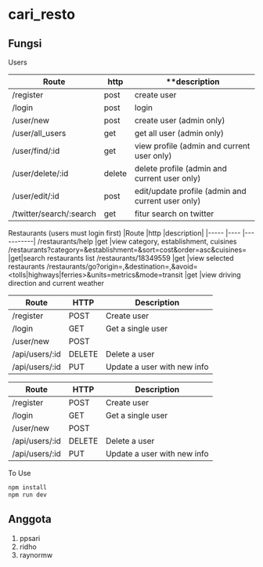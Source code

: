 # cari_resto
## Fungsi

Users

|**Route**                  |**http** |**description|
|-----                  |---- |-----------|
/register               |post  |create user
/login                  |post  |login
/user/new               |post  |create user (admin only)
/user/all_users         |get  |get all user (admin only)
/user/find/:id          |get  |view profile (admin and current user only)
/user/delete/:id        |delete  |delete profile (admin and current user only)
/user/edit/:id          |post  |edit/update profile (admin and current user only)
/twitter/search/:search         |get  |fitur search on twitter

Restaurants (users must login first)
|Route                  |http |description|
|-----                  |---- |-----------|
/restaurants/help       |get  |view category, establishment, cuisines
/restaurants?category=<id>&establishment=<id>&sort=cost&order=asc&cuisines=<id> |get|search restaurants list
/restaurants/18349559   |get  |view selected restaurants
/restaurants/go?origin=<lat>,<lon>&destination=<lat>,<lon>&avoid=<tolls|highways|ferries>&units=metrics&mode=transit        |get  |view driving direction and current weather

| **Route**      | **HTTP** | **Description**             |
|----------------|----------|-----------------------------|
| /register      | POST     | Create user                 |
| /login         | GET      | Get a single user           |
| /user/new      | POST     |                             |
| /api/users/:id | DELETE   | Delete a user               |
| /api/users/:id | PUT      | Update a user with new info |

| **Route**      | **HTTP** | **Description**             |
|----------------|----------|-----------------------------|
| /register      | POST     | Create user                 |
| /login         | GET      | Get a single user           |
| /user/new      | POST     |                             |
| /api/users/:id | DELETE   | Delete a user               |
| /api/users/:id | PUT      | Update a user with new info |

To Use
```javascript
npm install
npm run dev
```

## Anggota
1. ppsari
2. ridho
3. raynormw
